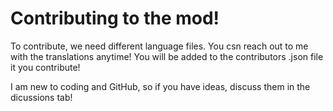 # Contributing to the mod!

To contribute, we need different language files. You csn reach out to me with the translations anytime!
You will be added to the contributors .json file it you contribute!

I am new to coding and GitHub, so if you have ideas, discuss them in the dicussions tab!
